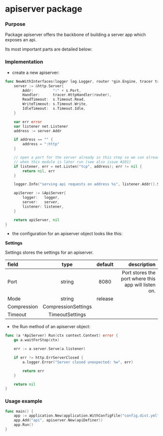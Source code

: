 # apiserver package

### Purpose

Package apiserver offers the backbone of building a server app which exposes an api. 

Its most important parts are detailed below:

### Implementation
* create a new apiserver:

[embedmd]:# (../../pkg/apiserver/server.go /func NewWithInterfaces/ /\n}/)
```go
func NewWithInterfaces(logger log.Logger, router *gin.Engine, tracer tracing.Tracer, s *Settings) (*ApiServer, error) {
	server := &http.Server{
		Addr:         ":" + s.Port,
		Handler:      tracer.HttpHandler(router),
		ReadTimeout:  s.Timeout.Read,
		WriteTimeout: s.Timeout.Write,
		IdleTimeout:  s.Timeout.Idle,
	}

	var err error
	var listener net.Listener
	address := server.Addr

	if address == "" {
		address = ":http"
	}

	// open a port for the server already in this step so we can already start accepting connections
	// when this module is later run (see also issue #201)
	if listener, err = net.Listen("tcp", address); err != nil {
		return nil, err
	}

	logger.Info("serving api requests on address %s", listener.Addr().String())

	apiServer := &ApiServer{
		logger:   logger,
		server:   server,
		listener: listener,
	}

	return apiServer, nil
}
```

* the configuration for an apiserver object looks like this:

[structmd]:# (pkg/apiserver/server.go Settings)
**Settings**

Settings stores the settings for an apiserver.

| field       | type     | default     | description     |
| :------------- | :----------: | :----------: | -----------: |
| Port | string | 8080 | Port stores the port where this app will listen on. |
| Mode | string | release |  |
| Compression | CompressionSettings |  |  |
| Timeout | TimeoutSettings |  |  |

[structmd end]:#

* the Run method of an apiserver object:

[embedmd]:# (../../pkg/apiserver/server.go /func \(a \*ApiServer\) Run/ /\n}/)
```go
func (a *ApiServer) Run(ctx context.Context) error {
	go a.waitForStop(ctx)

	err := a.server.Serve(a.listener)

	if err != http.ErrServerClosed {
		a.logger.Error("Server closed unexpected: %w", err)

		return err
	}

	return nil
}
```

### Usage example

[embedmd]:# (../../examples/apiserver/simple-handlers/main.go /func main/ /\n}/)
```go
func main() {
	app := application.New(application.WithConfigFile("config.dist.yml", "yml"))
	app.Add("api", apiserver.New(apiDefiner))
	app.Run()
}
```
